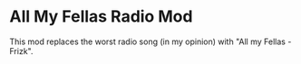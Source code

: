 ﻿# All My Fellas Radio Mod

This mod replaces the worst radio song (in my opinion) with "All my Fellas - Frizk".
